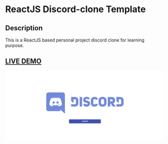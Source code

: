 # ReactJS Discord-clone Template      
## Description
This is a ReactJS based personal project discord clone for learning purpose.
## <a href="https://discord-clone-7ad3d.web.app/" target="_blank">LIVE DEMO</a>

![ReactJS Discord-clone Website](discord-img1.png?raw=true "ReactJS Discord-clone Website")





